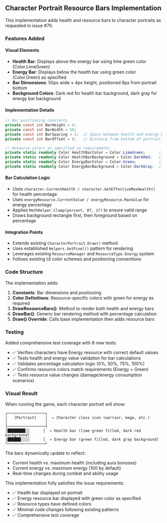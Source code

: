 ## Character Portrait Resource Bars Implementation

This implementation adds health and resource bars to character portraits as requested in issue #70.

### Features Added

#### Visual Elements
- **Health Bar**: Displays above the energy bar using lime green color (Color.LimeGreen)
- **Energy Bar**: Displays below the health bar using green color (Color.Green) as specified
- **Bar Dimensions**: 50px wide × 4px height, positioned 8px from portrait bottom
- **Background Colors**: Dark red for health bar background, dark gray for energy bar background

#### Implementation Details

```csharp
// Bar positioning constants
private const int BarHeight = 4;
private const int BarWidth = 50;
private const int BarSpacing = 2;  // Space between health and energy bars
private const int BarOffset = 8;   // Distance from bottom of portrait

// Resource colors as specified in requirements
private static readonly Color HealthBarColor = Color.LimeGreen;      // Health bar foreground
private static readonly Color HealthBarBackground = Color.DarkRed;   // Health bar background
private static readonly Color EnergyBarColor = Color.Green;          // Energy bar (green as required)
private static readonly Color EnergyBarBackground = Color.DarkGray;  // Energy bar background
```

#### Bar Calculation Logic
- Uses `character.CurrentHealth / character.GetEffectiveMaxHealth()` for health percentage
- Uses `energyResource.CurrentValue / energyResource.MaxValue` for energy percentage  
- Applies `MathHelper.Clamp(percent, 0f, 1f)` to ensure valid range
- Draws background rectangle first, then foreground based on percentage

#### Integration Points
- Extends existing `CharacterPortrait.Draw()` method
- Uses established `Helpers.GetPixel()` pattern for rendering
- Leverages existing `ResourceManager` and `ResourceType.Energy` system
- Follows existing UI color schemes and positioning conventions

### Code Structure

The implementation adds:
1. **Constants**: Bar dimensions and positioning
2. **Color Definitions**: Resource-specific colors with green for energy as required
3. **DrawResourceBars()**: Method to render both health and energy bars
4. **DrawBar()**: Generic bar rendering method with percentage calculation
5. **Draw() Override**: Calls base implementation then adds resource bars

### Testing

Added comprehensive test coverage with 8 new tests:
- ✅ Verifies characters have Energy resource with correct default values
- ✅ Tests health and energy value validation for bar calculations
- ✅ Validates percentage calculation logic (0%, 50%, 75%, 100%)
- ✅ Confirms resource colors match requirements (Energy = Green)
- ✅ Tests resource value changes (damage/energy consumption scenarios)

### Visual Result

When running the game, each character portrait will show:
```
┌─────────────────┐
│   [Portrait]    │  ← Character class icon (warrior, mage, etc.)
│                 │
├─────────────────┤
│████████░░      │  ← Health bar (lime green filled, dark red background)
│██████░░░░      │  ← Energy bar (green filled, dark gray background) 
└─────────────────┘
```

The bars dynamically update to reflect:
- Current health vs. maximum health (including aura bonuses)
- Current energy vs. maximum energy (100 by default)
- Real-time changes during combat and ability usage

This implementation fully satisfies the issue requirements:
- ✅ Health bar displayed on portrait
- ✅ Energy resource bar displayed with green color as specified  
- ✅ Resource types have defined colors
- ✅ Minimal code changes following existing patterns
- ✅ Comprehensive test coverage